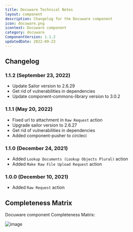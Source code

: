 ```yaml
---
title: Docuware Technical Notes
layout: component
description: Changelog for the Docuware component
icon: docuware.png
icontext: Docuware component
category: docuware
ComponentVersion: 1.1.2
updatedDate: 2022-09-23
---
```


## Changelog

### 1.1.2 (September 23, 2022)

* Update Sailor version to 2.6.29
* Get rid of vulnerabilities in dependencies
* Update component-commons-library version to 3.0.2

### 1.1.1 (May 20, 2022)

* Fixed url to attachment in `Raw Request` action
* Upgrade sailor version to 2.6.27
* Get rid of vulnerabilities in dependencies
* Added component-pusher to circleci

### 1.1.0 (December 24, 2021)

- Added `Lookup Documents (Lookup Objects Plural)` action
- Added `Make Raw File Upload Request` action

### 1.0.0 (December 10, 2021)

- Added `Raw Request` action

## Completeness Matrix

Docuware component Completeness Matrix:

![image](https://user-images.githubusercontent.com/30211658/147340925-0c4decbd-044d-42ec-8f77-89ee7ac08fc4.png)
